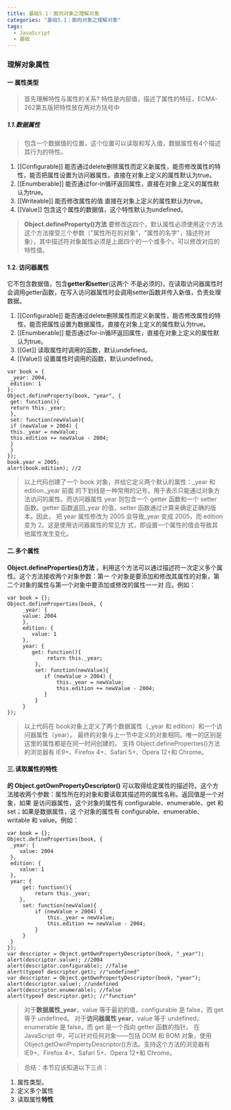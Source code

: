 ```yaml
---
title: 基础5.1：面向对象之理解对象
categories: "基础5.1：面向对象之理解对象"
tags:
  - JavaScript
  - 基础
---
```

### 理解对象属性
#### 一 属性类型
> 首先理解特性与属性的关系?
特性是内部值，描述了属性的特征，ECMA-262第五版把特性放在两对方括号中

#####  1.1.数据属性
> 包含一个数据值的位置，这个位置可以读取和写入值，数据属性有4个描述其行为的特性。
1. [[Configurable]]  能否通过delete删除属性而定义新属性，能否修改属性的特性，能否把属性设置为访问器属性。直接在对象上定义的属性默认为true。
2. [[Enumberable]] 能否通过for-in循环返回属性，直接在对象上定义的属性默认为true。
3. [[Writeable]] 能否修改属性的值 直接在对象上定义的属性默认为true。
4. [[Value]]  包含这个属性的数据值，这个特性默认为undefined。
> **Object.defineProperty()方法**
要修改这四个，默认属性必须使用这个方法
这个方法接受三个参数（"属性所在的对象"，"属性的名字"，描述符对象），其中描述符对象属性必须是上面四个的一个或多个。可以修改对应的特性值。
#### 1.2. 访问器属性
它不包含数据值，包含**getter和setter**(这两个 不是必须的)，在读取访问器属性时会调用getter函数，在写入访问器属性时会调用setter函数并传入新值，负责处理数据。
1. [[Configurable]]  能否通过delete删除属性而定义新属性，能否修改属性的特性，能否把属性设置为数据属性。直接在对象上定义的属性默认为true。
2. [[Enumberable]] 能否通过for-in循环返回属性，直接在对象上定义的属性默认为true。
3. [[Get]] 读取属性时调用的函数，默认undefined。
4. [[Value]] 设置属性时调用的函数，默认undefined。
```
var book = {
 _year: 2004,
 edition: 1
};
Object.defineProperty(book, "year", {
 get: function(){
 return this._year;
 },
 set: function(newValue){
 if (newValue > 2004) {
 this._year = newValue;
 this.edition += newValue - 2004;
 }
 }
});
book.year = 2005;
alert(book.edition); //2
```
> 以上代码创建了一个 book 对象，并给它定义两个默认的属性：_year 和 edition._year 前面
的下划线是一种常用的记号，用于表示只能通过对象方法访问的属性。而访问器属性 year 则包含一个
getter 函数和一个 setter 函数。getter 函数返回_year 的值，setter 函数通过计算来确定正确的版本。因此，
把 year 属性修改为 2005 会导致_year 变成 2005，而 edition 变为 2。这是使用访问器属性的常见方
式，即设置一个属性的值会导致其他属性发生变化。
#### 二.多个属性
**Object.defineProperties()方法**
。利用这个方法可以通过描述符一次定义多个属性。这个方法接收两个对象参数：第一
个对象是要添加和修改其属性的对象，第二个对象的属性与第一个对象中要添加或修改的属性一一对
应。例如：
```
var book = {};
Object.defineProperties(book, {
     _year: {
     value: 2004
     },
     edition: {
        value: 1
     },
     year: {
        get: function(){
             return this._year;
         },
         set: function(newValue){
            if (newValue > 2004) {
                this._year = newValue;
                this.edition += newValue - 2004;
            }
         }
     }
});
```
> 以上代码在 book对象上定义了两个数据属性（_year 和 edition）和一个访问器属性（year）。
最终的对象与上一节中定义的对象相同。唯一的区别是这里的属性都是在同一时间创建的。
支持 Object.defineProperties()方法的浏览器有 IE9+、Firefox 4+、Safari 5+、Opera 12+和
Chrome。
#### 三.读取属性的特性
**的 Object.getOwnPropertyDescriptor()**
可以取得给定属性的描述符。这个方法接收两个参数：属性所在的对象和要读取其描述符的属性名称。返回值是一个对象，如果
是访问器属性，这个对象的属性有 configurable、enumerable、get 和 set；如果是数据属性，这
个对象的属性有 configurable、enumerable、writable 和 value。例如：
```
var book = {};
Object.defineProperties(book, {
 _year: {
    value: 2004
 },
 edition: {
    value: 1
 },
 year: {
     get: function(){
         return this._year;
    },
     set: function(newValue){
         if (newValue > 2004) {
             this._year = newValue;
             this.edition += newValue - 2004;
         }
     }
 }
});
var descriptor = Object.getOwnPropertyDescriptor(book, "_year");
alert(descriptor.value); //2004
alert(descriptor.configurable); //false
alert(typeof descriptor.get); //"undefined"
var descriptor = Object.getOwnPropertyDescriptor(book, "year");
alert(descriptor.value); //undefined
alert(descriptor.enumerable); //false
alert(typeof descriptor.get); //"function"
```
> 对于**数据属性_year**，value 等于最初的值，configurable 是 false，而 get 等于 undefined。
对于**访问器属性 year**，value 等于 undefined，enumerable 是 false，而 get 是一个指向 getter
函数的指针。
在 JavaScript 中，可以针对任何对象——包括 DOM 和 BOM 对象，使用 Object.getOwnPropertyDescriptor()方法。支持这个方法的浏览器有
IE9+、Firefox 4+、Safari 5+、Opera 12+和 Chrome。

> 总结：本节应该知道以下三点：
1. 属性类型。
2. 定义多个属性
3. 读取属性**特性**
